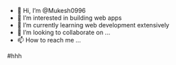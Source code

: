 - 👋 Hi, I’m @Mukesh0996
- 👀 I’m interested in building web apps
- 🌱 I’m currently learning web development extensively
- 💞️ I’m looking to collaborate on ...
- 📫 How to reach me ...

<!---
Mukesh0996/Mukesh0996 is a ✨ special ✨ repository because its `README.md` (this file) appears on your GitHub profile.
You can click the Preview link to take a look at your changes.
--->
#hhh
